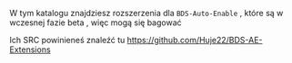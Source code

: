 W tym katalogu znajdziesz rozszerzenia dla `BDS-Auto-Enable` , które są w wczesnej fazie beta , więc mogą się bagować<br>

Ich SRC powinieneś znaleźć tu
https://github.com/Huje22/BDS-AE-Extensions
